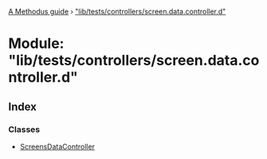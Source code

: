 [A Methodus guide](../README.md) › ["lib/tests/controllers/screen.data.controller.d"](_lib_tests_controllers_screen_data_controller_d_.md)

# Module: "lib/tests/controllers/screen.data.controller.d"

## Index

### Classes

* [ScreensDataController](../classes/_lib_tests_controllers_screen_data_controller_d_.screensdatacontroller.md)
